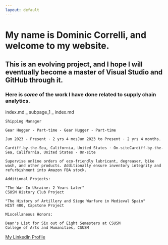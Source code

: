 ```yaml
---
layout: default
---
```


# My name is Dominic Correlli, and welcome to my website.



## This is an evolving project, and I hope I will eventually become a **master** of Visual Studio and GitHub through it.


### Here is *some* of the work I have done related to supply chain analytics.

index.md
    _ subpage_1
        _ index.md
```
Shipping Manager

Gear Hugger - Part-time - Gear Hugger - Part-time

Jun 2023 - Present · 2 yrs 4 mosJun 2023 to Present · 2 yrs 4 months.

Cardiff-by-the-Sea, California, United States · On-siteCardiff-by-the-Sea, California, United States · On-site

Supervise online orders of eco-friendly lubricant, degreaser, bike wash, and other products. Additionally ensure inventory integrity and refurbishment into Amazon FBA stock.

Additional Projects:

"The War In Ukraine: 2 Years Later"
CSUSM History Club Project

"The History of Artillery and Siege Warfare in Medieval Spain"
HIST 400, Capstone Project

Miscellaneous Honors:

Dean's List for Six out of Eight Semesters at CSUSM
College of Arts and Humanities, CSUSM
```

[My LinkedIn Profile](https://www.linkedin.com/in/dominic-correlli-756847237/)